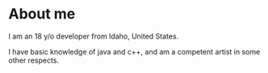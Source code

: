 # About me
I am an 18 y/o developer from Idaho, United States.

I have basic knowledge of java and c++, and am a competent artist in some other respects.
